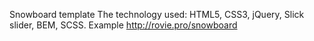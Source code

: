 Snowboard template
The technology used: HTML5, CSS3, jQuery, Slick slider, BEM, SCSS.
Example http://rovie.pro/snowboard
